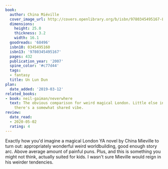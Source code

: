 ```yaml
---
book:
  author: China Miéville
  cover_image_url: http://covers.openlibrary.org/b/isbn/9780345495167-L.jpg
  dimensions:
    height: 25.0
    thickness: 3.2
    width: 16.1
  goodreads: '68496'
  isbn10: 0345495160
  isbn13: '9780345495167'
  pages: 432
  publication_year: '2007'
  spine_color: '#c77d44'
  tags:
  - fantasy
  title: Un Lun Dun
plan:
  date_added: '2019-03-12'
related_books:
- book: neil-gaiman/neverwhere
  text: The obvious comparison for weird magical London. Little else in common, but
    there's a somewhat shared vibe.
review:
  date_read:
  - 2020-05-02
  rating: 4
---
```


Exactly how you'd imagine a magical London YA novel by China Mieville to turn out: appropriately wonderful weird
worldbuilding, good enough story arc. Above average amount of painful puns. Plus, and this is something you might not
think, actually suited for kids. I wasn't sure Mieville would reign in his weirder tendencies.
